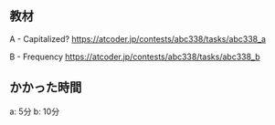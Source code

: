 ## 教材

A - Capitalized?
https://atcoder.jp/contests/abc338/tasks/abc338_a

B - Frequency
https://atcoder.jp/contests/abc338/tasks/abc338_b

## かかった時間
a: 5分
b: 10分